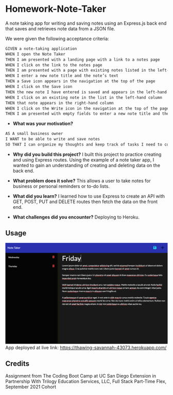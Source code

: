 # Homework-Note-Taker
A note taking app for writing and saving notes using an Express.js back end that saves and retrieves note data from a JSON file.

We were given the following acceptance criteria:
```md
GIVEN a note-taking application
WHEN I open the Note Taker
THEN I am presented with a landing page with a link to a notes page
WHEN I click on the link to the notes page
THEN I am presented with a page with existing notes listed in the left-hand column, plus empty fields to enter a new note title and the note’s text in the right-hand column
WHEN I enter a new note title and the note’s text
THEN a Save icon appears in the navigation at the top of the page
WHEN I click on the Save icon
THEN the new note I have entered is saved and appears in the left-hand column with the other existing notes
WHEN I click on an existing note in the list in the left-hand column
THEN that note appears in the right-hand column
WHEN I click on the Write icon in the navigation at the top of the page
THEN I am presented with empty fields to enter a new note title and the note’s text in the right-hand column

```
- **What was your motivation?**
```md
AS A small business owner
I WANT to be able to write and save notes
SO THAT I can organize my thoughts and keep track of tasks I need to complete

```
  
- **Why did you build this project?**
I built this project to practice creating and using Express routes. Using the example of a note taker app, I wanted to gain an understanding of creating and deleting data on the back end.

- **What problem does it solve?**
This allows a user to take notes for business or personal reminders or to-do lists.

- **What did you learn?**
I learned how to use Express to create an API with GET, POST, PUT and DELETE routes then fetch the data on the front end.

- **What challenges did you encounter?**
Deploying to Heroku.

 
 ## Usage
 ![Screenshot of live note taker site](https://raw.githubusercontent.com/nmbeilke/Homework-Note-Taker/main/Screen%20Shot%202022-01-13%20at%2011.14.26%20PM.png)
 App deployed at live link: https://thawing-savannah-43073.herokuapp.com/


## Credits  
Assignment from The Coding Boot Camp at UC San Diego Extension in Partnership With Trilogy Education Services, LLC, Full Stack Part-Time Flex, September 2021 Cohort



